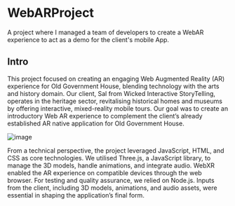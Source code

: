 # WebARProject
A project where I managed a team of developers to create a WebAR experience to act as a demo for the client's mobile App.
## Intro

This project focused on creating an engaging Web Augmented Reality (AR) experience for
Old Government House, blending technology with the arts and history domain. Our client,
Sal from Wicked Interactive StoryTelling, operates in the heritage sector, revitalising
historical homes and museums by offering interactive, mixed-reality mobile tours. Our
goal was to create an introductory Web AR experience to complement the client’s already
established AR native application for Old Government House.

![image](https://github.com/user-attachments/assets/3d1daff9-7360-4a86-a2b1-fec68ccf4790)

From a technical perspective, the project leveraged JavaScript, HTML, and CSS as core
technologies. We utilised Three.js, a JavaScript library, to manage the 3D models, handle
animations, and integrate audio. WebXR enabled the AR experience on compatible devices
through the web browser. For testing and quality assurance, we relied on Node.js. Inputs
from the client, including 3D models, animations, and audio assets, were essential in
shaping the application’s final form.



